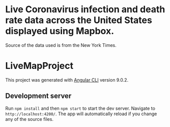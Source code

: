# Live Coronavirus infection and death rate data across the United States displayed using Mapbox. 

Source of the data used is from the New York Times. 

# LiveMapProject

This project was generated with [Angular CLI](https://github.com/angular/angular-cli) version 9.0.2.

## Development server

Run `npm install` and then `npm start` to start the dev server. Navigate to `http://localhost:4200/`. The app will automatically reload if you change any of the source files.



